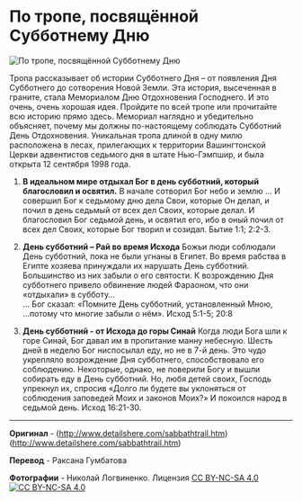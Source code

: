 # По тропе, посвящённой Cубботнему Дню

![По тропе, посвящённой Cубботнему Дню](0.jpg)

Тропа рассказывает об истории Субботнего Дня –  от появления Дня Субботнего до сотворения Новой Земли. Эта история, высеченная в граните, стала Мемориалом Дню Отдохновения Господнего. И это очень, очень хорошая идея. Пройдите по всей тропе или прочитайте всю историю прямо здесь. Мемориал наглядно и убедительно объясняет, почему мы должны по-настоящему соблюдать Субботний День Отдохновения.
Уникальная тропа длиной в одну милю расположена в лесах, прилегающих к территории Вашингтонской Церкви адвентистов седьмого дня в штате Нью-Гэмпшир, и была открыта 12 сентября 1998 года.

1. **В идеальном мире отдыхал Бог в день субботний, который благословил и  освятил.** В начале сотворил Бог небо и землю … И совершил Бог к седьмому дню дела Свои, которые Он делал, и почил в день седьмый  от всех дел Своих, которые делал. И благословил Бог седьмой день, и освятил его, ибо в оный почил от всех дел Своих, которые Бог творил и созидал. Бытие 1:1; 2:2-3.

2. **День субботний – Рай во время  Исхода** Божьи люди соблюдали День субботний, пока не были угнаны в Египет. Во время рабства в Египте хозяева принуждали их нарушать День субботний. Большинство из них забыли о его святости. К возрождению Дня субботнего привело обвинение людей Фараоном, что они «отдыхали» в субботу…  
  … Бог сказал: «Помните День субботний, установленный Мною,  
  …потому что многие забыли о нём». Исход 5:1-5; 20:8

3. **День субботний - от Исхода до горы Синай** Когда люди Бога шли к горе Синай, Бог давал им в пропитание манну небесную. Шесть дней в неделю Бог ниспосылал еду, но не в 7-й день. Это чудо укрепляло возрождение Дня субботнего, способствовало его соблюдению. Некоторые, однако, не поверили Богу и вышли собирать еду в День субботний. Но, любя детей своих, Господь упрекнул их, спросив  «Долго ли будете вы уклоняться от соблюдения заповедей Моих и законов Моих?» И покоился народ в седьмой день. Исход 16:21-30.


---

**Оригинал** - (http://www.detailshere.com/sabbathtrail.htm)(http://www.detailshere.com/sabbathtrail.htm)

**Перевод** - Раксана Гумбатова

**Фотографии** - Николай Логвиненко. Лицензия [CC BY-NC-SA 4.0 ![CC BY-NC-SA 4.0](https://licensebuttons.net/l/by-nc-sa/3.0/88x31.png)](https://creativecommons.org/licenses/by-nc-sa/4.0/)  
